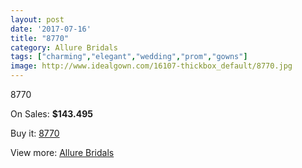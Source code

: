 ```yaml
---
layout: post
date: '2017-07-16'
title: "8770"
category: Allure Bridals
tags: ["charming","elegant","wedding","prom","gowns"]
image: http://www.idealgown.com/16107-thickbox_default/8770.jpg
---
```

8770

On Sales: **$143.495**
<a href="https://www.idealgown.com/en/allure-bridals/6426-8770.html"><amp-img layout="responsive" width="600" height="600" src="//www.idealgown.com/16107-thickbox_default/8770.jpg" alt="8770 0" /></a>
<a href="https://www.idealgown.com/en/allure-bridals/6426-8770.html"><amp-img layout="responsive" width="600" height="600" src="//www.idealgown.com/16109-thickbox_default/8770.jpg" alt="8770 1" /></a>
<a href="https://www.idealgown.com/en/allure-bridals/6426-8770.html"><amp-img layout="responsive" width="600" height="600" src="//www.idealgown.com/16108-thickbox_default/8770.jpg" alt="8770 2" /></a>

Buy it: [8770](https://www.idealgown.com/en/allure-bridals/6426-8770.html "8770")

View more: [Allure Bridals](https://www.idealgown.com/en/92-allure-bridals "Allure Bridals")